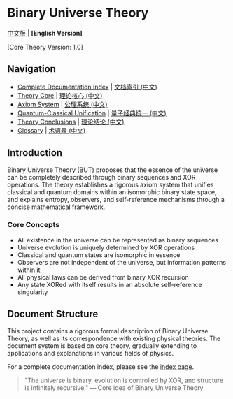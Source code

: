 # Binary Universe Theory

[中文版](README.md) | **[English Version]**

[Core Theory Version: 1.0]

## Navigation

- [Complete Documentation Index](index_en.md) | [文档索引 (中文)](index.md)
- [Theory Core](formal_theory_binary_core_en.md) | [理论核心 (中文)](formal_theory_binary_core.md)
- [Axiom System](formal_theory_binary_axiom1_en.md) | [公理系统 (中文)](formal_theory_binary_axiom1.md)
- [Quantum-Classical Unification](formal_theory_binary_quantum-classical_unified_en.md) | [量子经典统一 (中文)](formal_theory_binary_quantum-classical_unified.md)
- [Theory Conclusions](formal_theory_binary_conclusion_en.md) | [理论结论 (中文)](formal_theory_binary_conclusion.md)
- [Glossary](glossary_en.md) | [术语表 (中文)](glossary.md)

## Introduction

Binary Universe Theory (BUT) proposes that the essence of the universe can be completely described through binary sequences and XOR operations. The theory establishes a rigorous axiom system that unifies classical and quantum domains within an isomorphic binary state space, and explains entropy, observers, and self-reference mechanisms through a concise mathematical framework.

### Core Concepts

- All existence in the universe can be represented as binary sequences
- Universe evolution is uniquely determined by XOR operations
- Classical and quantum states are isomorphic in essence
- Observers are not independent of the universe, but information patterns within it
- All physical laws can be derived from binary XOR recursion
- Any state XORed with itself results in an absolute self-reference singularity

## Document Structure

This project contains a rigorous formal description of Binary Universe Theory, as well as its correspondence with existing physical theories. The document system is based on core theory, gradually extending to applications and explanations in various fields of physics.

For a complete documentation index, please see the [index page](index_en.md).

> "The universe is binary, evolution is controlled by XOR, and structure is infinitely recursive." — Core idea of Binary Universe Theory 